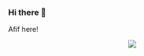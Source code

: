### Hi there 👋

Afif here!
<p align="center><img src="https://github-readme-stats.vercel.app/api/top-langs/?username=afifaniks&hide=html,tex&title_color=ffffff&text_color=c9cacc&icon_color=2bbc8a&bg_color=1d1f21"/></p><p align="center"><img  src="https://github-readme-stats.vercel.app/api?username=afifaniks&show_icons=true&locale=en"/></p>
